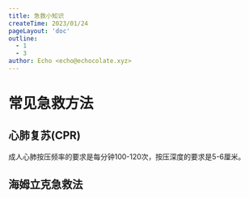 ```yaml
---
title: 急救小知识
createTime: 2023/01/24
pageLayout: 'doc'
outline:
  - 1
  - 3
author: Echo <echo@echocolate.xyz>
---
```


# 常见急救方法
## 心肺复苏(CPR)
成人心肺按压频率的要求是每分钟100-120次，按压深度的要求是5-6厘米。

## 海姆立克急救法
